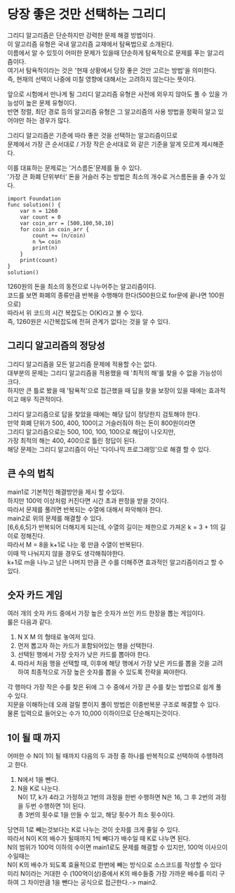 # 당장 좋은 것만 선택하는 그리디
그리디 알고리즘은 단순하지만 강력한 문제 해결 방법이다.   
이 알고리즘 유형은 국내 알고리즘 교재에서 탐욕법으로 소개된다.   
이름에서 알 수 있듯이 어떠한 문제가 있을때 단순하게 탐욕적으로 문제를 푸는 알고리즘이다.   
여기서 탐욕적이라는 것은 '현재 상황에서 당장 좋은 것만 고르는 방법'을 의미한다.   
즉, 현재의 선택이 나중에 미칠 영향에 대해서는 고려하지 않는다는 뜻이다.   
   
앞으로 시험에서 만나게 될 그리디 알고리즘 유형은 사전에 외우지 않아도 풀 수 있을 가능성이 높은 문제 유형이다.   
반면 정렬, 최단 경로 등의 알고리즘 유형은 그 알고리즘의 사용 방법을 정확히 알고 있어야만 하는 경우가 많다.   
   
그리디 알고리즘은 기준에 따라 좋은 것을 선택하는 알고리즘이므로   
문제에서 가장 큰 순서대로 / 가장 작은 순서대로 와 같은 기준을 알게 모르게 제시해준다.   
   
이를 대표하는 문제로는 '거스름돈'문제를 들 수 있다.      
'가장 큰 화폐 단위부터' 돈을 거슬러 주는 방법은 최소의 개수로 거스름돈을 줄 수가 있다.   
```
import Foundation
func solution() {
    var n = 1260
    var count = 0
    var coin_arr = [500,100,50,10]
    for coin in coin_arr {
        count += (n/coin)
        n %= coin
        print(n)
    }
    print(count)
}
solution()
```
1260원의 돈을 최소의 동전으로 나누어주는 알고리즘이다.   
코드를 보면 화폐의 종류만큼 반복을 수행해야 한다(500원으로 for문에 끝나면 100원으로)   
따라서 위 코드의 시간 복잡도는 O(K)라고 볼 수 있다.   
즉, 1260원은 시간복잡도에 전혀 관계가 없다는 것을 알 수 있다.   

## 그리디 알고리즘의 정당성
그리디 알고리즘을 모든 알고리즘 문제에 적용할 수는 없다.   
대부분의 문제는 그리디 알고리즘을 적용했을 때 '최적의 해'를 찾을 수 없을 가능성이 크다.   
하지만 큰 틀로 봤을 때 '탐욕적'으로 접근했을 때 답을 찾을 보장이 있을 때에는 효과적이고 매우 직관적이다.   
   
그리디 알고리즘으로 답을 찾았을 때에는 해당 답이 정당한지 검토해야 한다.   
만약 화폐 단위가 500, 400, 100이고 거슬러줘야 하는 돈이 800원이라면   
그리디 알고리즘으로는 500, 100, 100, 100으로 해답이 나오지만,   
가장 최적의 해는 400, 400으로 틀린 정답이 된다.   
해당 문제는 그리디 알고리즘이 아닌 '다이나믹 프로그래밍'으로 해결 할 수 있다.   

## 큰 수의 법칙
main1로 기본적인 해결방안을 제시 할 수있다.   
하지만 100억 이상처럼 커진다면 시간 초과 판정을 받을 것이다.   
따라서 문제를 풀려면 반복되는 수열에 대해서 파악해야 한다.   
main2로 위의 문제를 해결할 수 있다.   
[6,6,6,5]가 반복되어 더해지게 되는데, 수열의 길이는 제한으로 가져온 k = 3 + 1의 길이로 정해진다.   
따라서 M = 8을 k+1로 나눈 몫 만큼 수열이 반복된다.   
이때 딱 나눠지지 않을 경우도 생각해줘야한다.   
k+1로 m을 나누고 남은 나머지 만큼 큰 수를 더해주면 효과적인 알고리즘이라고 할 수 있다.   
   
## 숫자 카드 게임
여러 개의 숫자 카드 중에서 가장 높은 숫자가 쓰인 카드 한장을 뽑는 게임이다.   
룰은 다음과 같다.   
1. N X M 의 형태로 놓여저 있다.   
2. 먼저 뽑고자 하는 카드가 포함되어있는 행을 선택한다.   
3. 선택된 행에서 가장 숫자가 낮은 카드를 뽑아야 한다.   
4. 따라서 처음 행을 선택할 때, 이후에 해당 행에서 가장 낮은 카드를 뽑을 것을 고려하여 최종적으로 가장 높은 숫자를 뽑을 수 있도록 전략을 짜야한다.   
   
각 행마다 가장 작은 수를 찾은 뒤에 그 수 중에서 가장 큰 수를 찾는 방법으로 쉽게 풀 수 있다.   
지문을 이해하는데 오래 걸릴 뿐이지 풀이 방법은 이중반복문 구조로 해결할 수 있다.   
물론 입력으로 들어오는 수가 10,000 이하이므로 단순해지는것이다.   
   
## 1이 될 때 까지
어떠한 수 N이 1이 될 때까지 다음의 두 과정 중 하나를 반복적으로 선택하여 수행하려고 한다.   
1. N에서 1을 뺀다.   
2. N을 K로 나눈다.   
N이 17, k가 4라고 가정하고 1번의 과정을 한번 수행하면 N은 16, 그 후 2번의 과정을 두번 수행하면 1이 된다.   
총 3번의 횟수로 1을 만들 수 있고, 해당 횟수가 최소 횟수이다.   
   
당연히 1로 빼는것보다는 K로 나누는 것이 숫자를 크게 줄일 수 있다.   
따라서 N이 K의 배수가 될때까지 1씩 빼다가 배수일 때 K로 나누면 된다.   
N의 범위가 100억 이하의 수이면 main1로도 문제를 해결할 수 있지만, 100억 이사으이 수일때는   
N이 K의 배수가 되도록 효율적으로 한번에 빼는 방식으로 소스코드를 작성할 수 있다   
미리 N이라는 거대한 수 (100억이상)중에서 K의 배수들중 가장 가까운 배수를 미리 구하여 그 차이만큼 1을 뺀다는 공식으로 접근한다.-> main2.   
